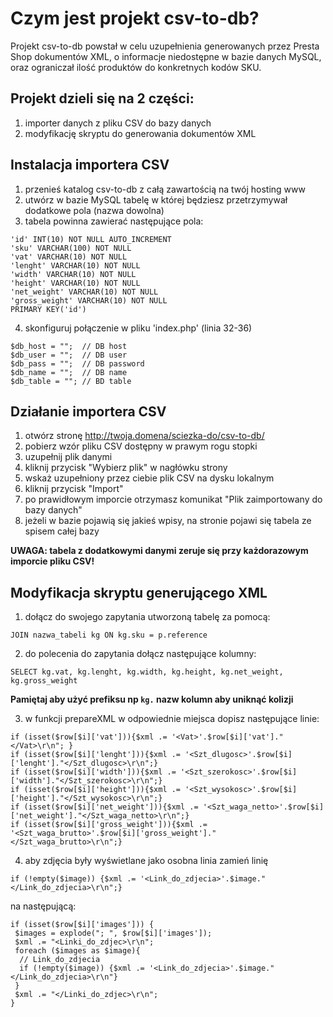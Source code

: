 # Czym jest projekt csv-to-db? 

Projekt csv-to-db powstał w celu uzupełnienia generowanych przez Presta Shop dokumentów XML, o informacje niedostępne w bazie danych MySQL, oraz ograniczał ilość produktów do konkretnych kodów SKU.

##  Projekt dzieli się na 2 części:

1. importer danych z pliku CSV do bazy danych
2. modyfikację skryptu do generowania dokumentów XML

## Instalacja importera CSV

1. przenieś katalog csv-to-db z całą zawartością na twój hosting www
2. utwórz w bazie MySQL tabelę w której będziesz przetrzymywał dodatkowe pola (nazwa dowolna)
3. tabela powinna zawierać następujące pola:

```
'id' INT(10) NOT NULL AUTO_INCREMENT
'sku' VARCHAR(100) NOT NULL
'vat' VARCHAR(10) NOT NULL
'lenght' VARCHAR(10) NOT NULL 
'width' VARCHAR(10) NOT NULL 
'height' VARCHAR(10) NOT NULL
'net_weight' VARCHAR(10) NOT NULL
'gross_weight' VARCHAR(10) NOT NULL
PRIMARY KEY('id')
```

4. skonfiguruj połączenie w pliku 'index.php' (linia 32-36)

```
$db_host = "";  // DB host
$db_user = "";  // DB user
$db_pass = "";  // DB password
$db_name = "";  // DB name
$db_table = ""; // BD table
```

## Działanie importera CSV
1. otwórz stronę http://twoja.domena/sciezka-do/csv-to-db/
2. pobierz wzór pliku CSV dostępny w prawym rogu stopki 
3. uzupełnij plik danymi
4. kliknij przycisk "Wybierz plik" w nagłówku strony
5. wskaż uzupełniony przez ciebie plik CSV na dysku lokalnym
6. kliknij przycisk "Import" 
7. po prawidłowym imporcie otrzymasz komunikat "Plik zaimportowany do bazy danych"
8. jeżeli w bazie pojawią się jakieś wpisy, na stronie pojawi się tabela ze spisem całej bazy

**UWAGA: tabela z dodatkowymi danymi zeruje się przy każdorazowym imporcie pliku CSV!**

## Modyfikacja skryptu generującego XML

1. dołącz do swojego zapytania utworzoną tabelę za pomocą:

```
JOIN nazwa_tabeli kg ON kg.sku = p.reference
```

2. do polecenia do zapytania dołącz następujące kolumny: 

```
SELECT kg.vat, kg.lenght, kg.width, kg.height, kg.net_weight, kg.gross_weight
``` 

**Pamiętaj aby użyć prefiksu np `kg.` nazw kolumn aby uniknąć kolizji**

3. w funkcji prepareXML w odpowiednie miejsca dopisz następujące linie:

```
if (isset($row[$i]['vat'])){$xml .= '<Vat>'.$row[$i]['vat']."</Vat>\r\n"; }
if (isset($row[$i]['lenght'])){$xml .= '<Szt_dlugosc>'.$row[$i]['lenght']."</Szt_dlugosc>\r\n";}
if (isset($row[$i]['width'])){$xml .= '<Szt_szerokosc>'.$row[$i]['width']."</Szt_szerokosc>\r\n";}
if (isset($row[$i]['height'])){$xml .= '<Szt_wysokosc>'.$row[$i]['height']."</Szt_wysokosc>\r\n";}
if (isset($row[$i]['net_weight'])){$xml .= '<Szt_waga_netto>'.$row[$i]['net_weight']."</Szt_waga_netto>\r\n";}
if (isset($row[$i]['gross_weight'])){$xml .= '<Szt_waga_brutto>'.$row[$i]['gross_weight']."</Szt_waga_brutto>\r\n";}
```

4. aby zdjęcia były wyświetlane jako osobna linia zamień linię

```
if (!empty($image)) {$xml .= '<Link_do_zdjecia>'.$image."</Link_do_zdjecia>\r\n";}
```

na następującą:

```
if (isset($row[$i]['images'])) {
 $images = explode("; ", $row[$i]['images']);
 $xml .= "<Linki_do_zdjec>\r\n";
 foreach ($images as $image){
  // Link_do_zdjecia
  if (!empty($image)) {$xml .= '<Link_do_zdjecia>'.$image."</Link_do_zdjecia>\r\n"}
 }
 $xml .= "</Linki_do_zdjec>\r\n";
}
```
